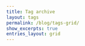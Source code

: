 ```yaml
---
title: Tag archive
layout: tags
permalink: /blog/tags-grid/
show_excerpts: true
entries_layout: grid
---
```

